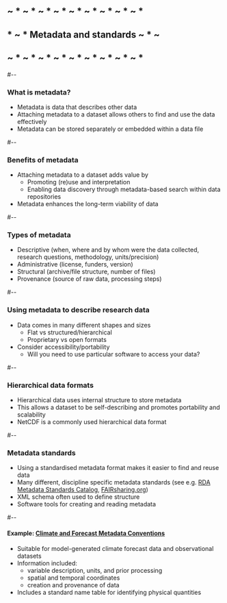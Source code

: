 <!-- .slide: id="metadata" -->
## ~ * ~ * ~ * ~ * ~ * ~ * ~ * ~ * ~ *
## * ~ *  Metadata and standards ~ * ~
## ~ * ~ * ~ * ~ * ~ * ~ * ~ * ~ * ~ *

#--

### What is metadata?

<ul>
  <li class="fragment fade-in">
    Metadata is data that describes other data</li>
  <li class="fragment fade-in">
    Attaching metadata to a dataset allows others to find and use the data effectively
  </li>
  <li class="fragment fade-in">
    Metadata can be stored separately or embedded within a data file
</ul>

#--

### Benefits of metadata

<ul>
  <li class="fragment fade-in">
    Attaching metadata to a dataset adds value by
    <ul>
      <li class="fragment fade-in">
        Promoting (re)use and interpretation
      </li>
      <li class="fragment fade-in">
        Enabling data discovery through metadata-based search within data repositories
      </li>
    </ul>
  </li>
  <li class="fragment fade-in">
    Metadata enhances the long-term viability of data
  </li>
</ul>

#--

### Types of metadata

<ul>
  <li class="fragment fade-in">
    Descriptive (when, where and by whom were the data collected, research questions, methodology, units/precision)</li>
    <li class="fragment fade-in">
      Administrative (license, funders, version)</li>
  <li class="fragment fade-in">
    Structural (archive/file structure, number of files)</li>
  <li class="fragment fade-in">
    Provenance (source of raw data, processing steps)
  </li>
</ul>

#--

### Using metadata to describe research data

<ul>
  <li class="fragment fade-in">Data comes in many different shapes and sizes
    <ul>
      <li>Flat vs structured/hierarchical</li>
      <li>Proprietary vs open formats</li>
    </ul>
  </li>
  <li class="fragment fade-in">Consider accessibility/portability
    <ul>
      <li>Will you need to use particular software to access your data?</li>
    </ul>
  </li>
</ul>

#--

### Hierarchical data formats

<ul>
  <li class="fragment fade-in">
    Hierarchical data uses internal structure to store metadata
  </li>
  <li class="fragment fade-in">
    This allows a dataset to be self-describing and promotes portability and scalability
  </li>
  <li class="fragment fade-in">
    NetCDF is a commonly used hierarchical data format
  </li>
</ul>

<!-- <p class="footnote"><a href="https://www.unidata.ucar.edu/software/netcdf/index.html">https://www.unidata.ucar.edu/software/netcdf/index.html</a></p> -->

#--

### Metadata standards

<ul>
  <li class="fragment fade-in">
    Using a standardised metadata format makes it easier to find and reuse data
  </li>
  <li class="fragment fade-in">Many different, discipline specific metadata standards (see e.g. <a href="https://rdamsc.bath.ac.uk/">RDA Metadata Standards Catalog</a>, <a href="https://fairsharing.org/standards/">FAIRsharing.org</a>)</li>
  <li class="fragment fade-in">XML schema often used to define structure</li>
  <li class="fragment fade-in">Software tools for creating and reading metadata</li>
</ul>


#--

#### Example: [Climate and Forecast Metadata Conventions](http://cfconventions.org/)

<ul>
  <li class="fragment fade-in">
    Suitable for model-generated climate forecast data and observational datasets</li>
  <li class="fragment fade-in">
    Information included:
    <ul>
      <li class="fragment fade-in">
        variable description, units, and prior processing
      </li>
      <li class="fragment fade-in">
        spatial and temporal coordinates
      </li>
      <li class="fragment fade-in">
        creation and provenance of data
      </li>
    </ul>
  </li>
  <li class="fragment fade-in">Includes a standard name table for identifying physical quantities</li>
</ul>
